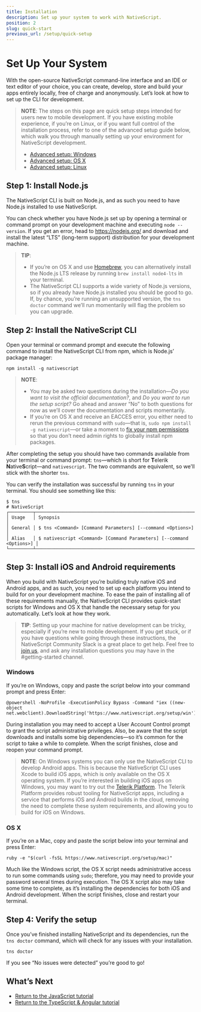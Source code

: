```yaml
---
title: Installation
description: Set up your system to work with NativeScript.
position: 2
slug: quick-start
previous_url: /setup/quick-setup
---
```


# Set Up Your System

With the open-source NativeScript command-line interface and an IDE or text editor of your choice, you can create, develop, store and build your apps entirely locally, free of charge and anonymously. Let’s look at how to set up the CLI for development.

> **NOTE**: The steps on this page are quick setup steps intended for users new to mobile development. If you have existing mobile experience, if you’re on Linux, or if you want full control of the installation process, refer to one of the advanced setup guide below, which walk you through manually setting up your environment for NativeScript development.
> * [Advanced setup: Windows](/start/ns-setup-win)
> * [Advanced setup: OS X](/start/ns-setup-os-x)
> * [Advanced setup: Linux](/start/ns-setup-linux)

## Step 1: Install Node.js

The NativeScript CLI is built on Node.js, and as such you need to have Node.js installed to use NativeScript.

You can check whether you have Node.js set up by opening a terminal or command prompt on your development machine and executing `node --version`. If you get an error, head to  <https://nodejs.org/> and download and install the latest “LTS” (long-term support) distribution for your development machine.

> **TIP**:
> * If you’re on OS X and use [Homebrew](http://brew.sh/), you can alternatively install the Node.js LTS release by running `brew install node4-lts` in your terminal.
> * The NativeScript CLI supports a wide variety of Node.js versions, so if you already have Node.js installed you should be good to go. If, by chance, you’re running an unsupported version, the `tns doctor` command we’ll run momentarily will flag the problem so you can upgrade.

## Step 2: Install the NativeScript CLI

Open your terminal or command prompt and execute the following command to install the NativeScript CLI from npm, which is Node.js’ package manager:

<pre class="add-copy-button"><code class="language-terminal">npm install -g nativescript</code></pre>

> **NOTE**:
> * You may be asked two questions during the installation—_Do you want to visit the official documentation?_, and _Do you want to run the setup script?_ Go ahead and answer “No” to both questions for now as we’ll cover the documentation and scripts momentarily.
> * If you’re on OS X and receive an EACCES error, you either need to rerun the previous command with `sudo`—that is, `sudo npm install -g nativescript`—or take a moment to [fix your npm permissions](https://docs.npmjs.com/getting-started/fixing-npm-permissions) so that you don’t need admin rights to globally install npm packages.

After completing the setup you should have two commands available from your terminal or command prompt: `tns`—which is short for <b>T</b>elerik <b>N</b>ative<b>S</b>cript—and `nativescript`. The two commands are equivalent, so we'll stick with the shorter `tns`.

You can verify the installation was successful by running `tns` in your terminal. You should see something like this:

```
$ tns
# NativeScript
┌─────────┬─────────────────────────────────────────────────────────────────────┐
│ Usage   │ Synopsis                                                            │
│ General │ $ tns <Command> [Command Parameters] [--command <Options>]          │
│ Alias   │ $ nativescript <Command> [Command Parameters] [--command <Options>] │
└─────────┴─────────────────────────────────────────────────────────────────────┘
```

## Step 3: Install iOS and Android requirements

When you build with NativeScript you’re building truly native iOS and Android apps, and as such, you need to set up each platform you intend to build for on your development machine. To ease the pain of installing all of these requirements manually, the NativeScript CLI provides quick-start scripts for Windows and OS X that handle the necessary setup for you automatically. Let’s look at how they work.

> **TIP**: Setting up your machine for native development can be tricky, especially if you’re new to mobile development. If you get stuck, or if you have questions while going through these instructions, the NativeScript Community Slack is a great place to get help. Feel free to [join us](http://developer.telerik.com/wp-login.php?action=slack-invitation), and ask any installation questions you may have in the #getting-started channel.

### Windows

If you’re on Windows, copy and paste the script below into your command prompt and press Enter:

<pre class="add-copy-button"><code class="language-terminal">@powershell -NoProfile -ExecutionPolicy Bypass -Command "iex ((new-object net.webclient).DownloadString('https://www.nativescript.org/setup/win'))"</code></pre>

During installation you may need to accept a User Account Control prompt to grant the script administrative privileges. Also, be aware that the script downloads and installs some big dependencies—so it’s common for the script to take a while to complete. When the script finishes, close and reopen your command prompt.

> **NOTE**: On Windows systems you can only use the NativeScript CLI to develop Android apps. This is because the NativeScript CLI uses Xcode to build iOS apps, which is only available on the OS X operating system. If you’re interested in building iOS apps on Windows, you may want to try out the [Telerik Platform](http://www.telerik.com/platform). The Telerik Platform provides robust tooling for NativeScript apps, including a service that performs iOS and Android builds in the cloud, removing the need to complete these system requirements, and allowing you to build for iOS on Windows.

### OS X

If you’re on a Mac, copy and paste the script below into your terminal and press Enter:

<pre class="add-copy-button"><code class="language-terminal">ruby -e "$(curl -fsSL https://www.nativescript.org/setup/mac)"</code></pre>

Much like the Windows script, the OS X script needs administrative access to run some commands using `sudo`; therefore, you may need to provide your password several times during execution. The OS X script also may take some time to complete, as it’s installing the dependencies for both iOS and Android development. When the script finishes, close and restart your terminal.

## Step 4: Verify the setup

Once you’ve finished installing NativeScript and its dependencies, run the `tns doctor` command, which will check for any issues with your installation.

```
tns doctor
```

If you see “No issues were detected” you’re good to go!

## What’s Next

* [Return to the JavaScript tutorial](http://docs.nativescript.org/tutorial/chapter-1#11-install-nativescript-and-configure-your-environment)
* [Return to the TypeScript & Angular tutorial](http://docs.nativescript.org/angular/tutorial/ng-chapter-1#11-install-nativescript-and-configure-your-environment)